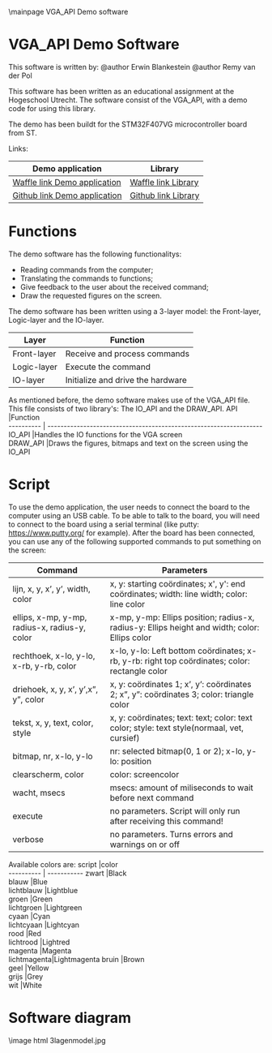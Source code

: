 \mainpage VGA_API Demo software
# VGA_API Demo Software

This software is written by:
@author Erwin Blankestein
@author Remy van der Pol

This software has been written as an educational assignment at the Hogeschool Utrecht.
The software consist of the VGA_API, with a demo code for using this library.

The demo has been buildt for the STM32F407VG microcontroller board from ST. 





Links:

Demo application      |Library                         
---------- | ---------------------------------
[Waffle link Demo application](https://waffle.io/Asalways2/VGAlibraries/join) | [Waffle link Library](https://waffle.io/Asalways2/VGAapplicatie/join)  
[Github link Demo application](https://github.com/Asalways2/VGAapplicatie/tree/Test) | [Github link Library](https://github.com/Asalways2/VGAlibraries/tree/develop2) 



# Functions
The demo software has the following functionalitys:

<UL>
<LI>Reading commands from the computer;</LI>
<LI>Translating the commands to functions;</LI>
<LI>Give feedback to the user about the received command;</LI>
<LI>Draw the requested figures on the screen.</LI>
</UL>

The demo software has been written using a 3-layer model: the Front-layer, Logic-layer and the IO-layer.

Layer      |Function                         
---------- | ---------------------------------
Front-layer|Receive and process commands
Logic-layer|Execute the command
IO-layer   |Initialize and drive the hardware 

As mentioned before, the demo software makes use of the VGA_API file. This file consists of two library's: The IO_API and the DRAW_API.
API        |Function                                                           
---------- | ------------------------------------------------------------------
IO_API     |Handles the IO functions for the VGA screen                        
DRAW_API   |Draws the figures, bitmaps and text on the screen using the IO_API

# Script
To use the demo application, the user needs to connect the board to the computer using an USB cable. To be able to talk to the board, you will need to connect to the board using a serial terminal (like putty: https://www.putty.org/ for example).
After the board has been connected, you can use any of the following supported commands to put something on the screen:

Command                                          |Parameters                                                                                     
-------------------------------------------------| --------------------------------------------------------------------------------------------- 
lijn, x, y, x’, y’, width, color                 |x, y: starting coördinates; x', y': end coördinates; width: line width; color: line color      
ellips, x-mp, y-mp, radius-x, radius-y, color    |x-mp, y-mp: Ellips position; radius-x, radius-y: Ellips height and width; color: Ellips color  
rechthoek, x-lo, y-lo, x-rb, y-rb, color         |x-lo, y-lo: Left bottom coördinates; x-rb, y-rb: right top coördinates; color: rectangle color    
driehoek, x, y, x’, y’,x”, y”, color             |x, y: coördinates 1; x’, y’: coördinates 2; x”, y”: coördinates 3; color: triangle color       
tekst, x, y, text, color, style                  |x, y: coördinates; text: text; color: text color; style: text style(normaal, vet, cursief)     
bitmap, nr, x-lo, y-lo                           |nr: selected bitmap(0, 1 or 2); x-lo, y-lo: position                                           
clearscherm, color                               |color: screencolor                                                                             
wacht, msecs                                     |msecs: amount of miliseconds to wait before next command                                       
execute											 |no parameters. Script will only run after receiving this command!                              
verbose                                          |no parameters. Turns errors and warnings on or off                                             

Available colors are:
script      |color        
----------  | ----------- 
zwart       |Black        
blauw       |Blue         
lichtblauw  |Lightblue    
groen       |Green        
lichtgroen  |Lightgreen   
cyaan       |Cyan         
lichtcyaan  |Lightcyan    
rood        |Red          
lichtrood   |Lightred     
magenta     |Magenta      
lichtmagenta|Lightmagenta 
bruin       |Brown        
geel        |Yellow       
grijs       |Grey         
wit         |White        




# Software diagram
\image html 3lagenmodel.jpg


